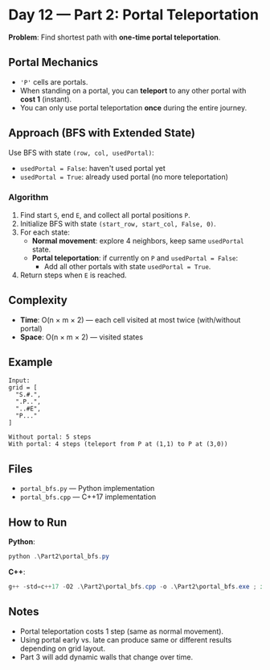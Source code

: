 # Day 12 — Part 2: Portal Teleportation

**Problem**: Find shortest path with **one-time portal teleportation**.

## Portal Mechanics
- `'P'` cells are portals.
- When standing on a portal, you can **teleport** to any other portal with **cost 1** (instant).
- You can only use portal teleportation **once** during the entire journey.

## Approach (BFS with Extended State)
Use BFS with state `(row, col, usedPortal)`:
- `usedPortal = False`: haven't used portal yet
- `usedPortal = True`: already used portal (no more teleportation)

### Algorithm
1. Find start `S`, end `E`, and collect all portal positions `P`.
2. Initialize BFS with state `(start_row, start_col, False, 0)`.
3. For each state:
   - **Normal movement**: explore 4 neighbors, keep same `usedPortal` state.
   - **Portal teleportation**: if currently on `P` and `usedPortal = False`:
     - Add all other portals with state `usedPortal = True`.
4. Return steps when `E` is reached.

## Complexity
- **Time**: O(n × m × 2) — each cell visited at most twice (with/without portal)
- **Space**: O(n × m × 2) — visited states

## Example
```
Input:
grid = [
  "S.#.",
  ".P..",
  "..#E",
  "P..."
]

Without portal: 5 steps
With portal: 4 steps (teleport from P at (1,1) to P at (3,0))
```

## Files
- `portal_bfs.py` — Python implementation
- `portal_bfs.cpp` — C++17 implementation

## How to Run

**Python**:
```powershell
python .\Part2\portal_bfs.py
```

**C++**:
```powershell
g++ -std=c++17 -O2 .\Part2\portal_bfs.cpp -o .\Part2\portal_bfs.exe ; if ($?) { .\Part2\portal_bfs.exe }
```

## Notes
- Portal teleportation costs 1 step (same as normal movement).
- Using portal early vs. late can produce same or different results depending on grid layout.
- Part 3 will add dynamic walls that change over time.
